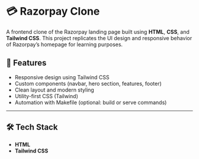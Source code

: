 # 💳 Razorpay Clone

A frontend clone of the Razorpay landing page built using **HTML**, **CSS**, and **Tailwind CSS**. This project replicates the UI design and responsive behavior of Razorpay’s homepage for learning purposes.

## 🚀 Features

- Responsive design using Tailwind CSS
- Custom components (navbar, hero section, features, footer)
- Clean layout and modern styling
- Utility-first CSS (Tailwind)
- Automation with Makefile (optional: build or serve commands)

---

## 🛠️ Tech Stack

- **HTML**
- **Tailwind CSS**
